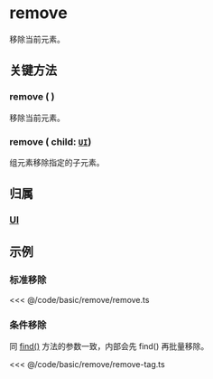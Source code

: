 # remove

移除当前元素。

## 关键方法

### remove ( )

移除当前元素。

### remove ( child: [`UI`](/reference/display/UI.md))

组元素移除指定的子元素。

## 归属

### [UI](/reference/display/UI.md)

## 示例

### 标准移除

<<< @/code/basic/remove/remove.ts

### 条件移除

同 [find()](/reference/property/find.md) 方法的参数一致，内部会先 find() 再批量移除。

<<< @/code/basic/remove/remove-tag.ts
